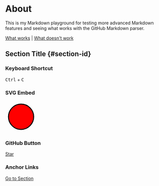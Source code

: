# About
This is my Markdown playground for testing more advanced Markdown features and seeing what works with the GitHub Markdown parser.

[What works](/WorksOnGithub.md) | [What doesn't work](/DoesNotWorkOnGithub.md)

## Section Title {#section-id}

### Keyboard Shortcut 
<kbd>Ctrl</kbd> + <kbd>C</kbd>

### SVG Embed
<svg width="100" height="100">
  <circle cx="50" cy="50" r="40" stroke="black" stroke-width="3" fill="red" />
</svg>

### GitHub Button
<a class="github-button" href="https://github.com/Chris-Is-Awesome/markdown-practice" data-icon="octicon-star" aria-label="Star user/repo on GitHub">Star</a>
<script async defer src="https://buttons.github.io/buttons.js"></script>

### Anchor Links
[Go to Section](#section-id)
